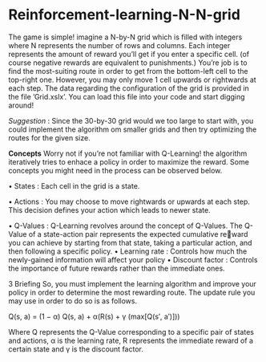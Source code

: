 # Reinforcement-learning-N-N-grid
The game is simple! imagine a N-by-N grid which is filled with integers
where N represents the number of rows and columns. Each integer represents
the amount of reward you’ll get if you enter a specific cell. (of course negative
rewards are equivalent to punishments.) You’re job is to find the most-suiting
route in order to get from the bottom-left cell to the top-right one. However,
you may only move 1 cell upwards or rightwards at each step. The data
regarding the configuration of the grid is provided in the file ’Grid.xslx’.
You can load this file into your code and start digging around!

*Suggestion* : Since the 30-by-30 grid would we too large to start with, you
could implement the algorithm om smaller grids and then try optimizing the
routes for the given size.

**Concepts**
Worry not if you’re not familiar with Q-Learning! the algorithm iteratively
tries to enhace a policy in order to maximize the reward. Some concepts you
might need in the process can be observed below.

• States : Each cell in the grid is a state.

• Actions : You may choose to move rightwards or upwards at each
step. This decision defines your action which leads to newer state.

• Q-Values : Q-Learning revolves around the concept of Q-Values. The
Q-Value of a state-action pair represents the expected cumulative reward you can achieve by starting from that state, taking a particular
action, and then following a specific policy.
• Learning rate : Controls how much the newly-gained information will
affect your policy
• Discount factor : Controls the importance of future rewards rather
than the immediate ones.

3 Briefing
So, you must implement the learning algorithm and improve your policy
in order to determine the most rewarding route. The update rule you may
use in order to do so is as follows.

Q(s, a) = (1 − α) Q(s, a) + α(R(s) + γ (max[Q(s′, a′)]))

Where Q represents the Q-Value corresponding to a specific pair of states
and actions, α is the learning rate, R represents the immediate reward of a
certain state and γ is the discount factor.
